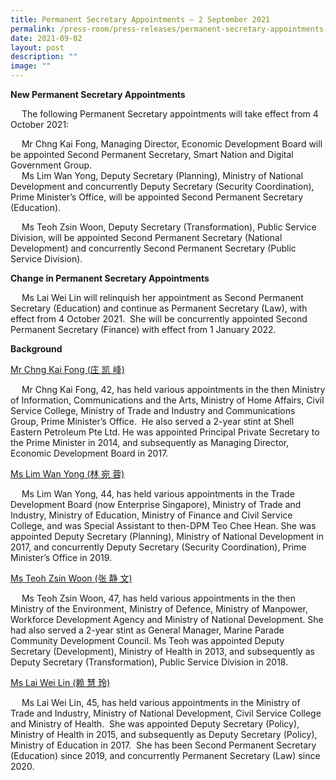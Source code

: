 ```yaml
---
title: Permanent Secretary Appointments – 2 September 2021
permalink: /press-room/press-releases/permanent-secretary-appointments-2-september-2021/
date: 2021-09-02
layout: post
description: ""
image: ""
---
```

**New Permanent Secretary Appointments**  
  
&emsp; The following Permanent Secretary appointments will take effect from 4 October 2021:  
  
&emsp; Mr Chng Kai Fong, Managing Director, Economic Development Board will be appointed Second Permanent Secretary, Smart Nation and Digital Government Group.     
&emsp; Ms Lim Wan Yong, Deputy Secretary (Planning), Ministry of National Development and concurrently Deputy Secretary (Security Coordination), Prime Minister’s Office, will be appointed Second Permanent Secretary (Education).   
  
&emsp; Ms Teoh Zsin Woon, Deputy Secretary (Transformation), Public Service Division, will be appointed Second Permanent Secretary (National Development) and concurrently Second Permanent Secretary (Public Service Division).  
  
**Change in Permanent Secretary Appointments**  
  
&emsp; Ms Lai Wei Lin will relinquish her appointment as Second Permanent Secretary (Education) and continue as Permanent Secretary (Law), with effect from 4 October 2021.  She will be concurrently appointed Second Permanent Secretary (Finance) with effect from 1 January 2022.    
  
**Background**   
  
<u>Mr Chng Kai Fong (庄 凯 峰)</u>
  
&emsp; Mr Chng Kai Fong, 42, has held various appointments in the then Ministry of Information, Communications and the Arts, Ministry of Home Affairs, Civil Service College, Ministry of Trade and Industry and Communications Group, Prime Minister’s Office.  He also served a 2-year stint at Shell Eastern Petroleum Pte Ltd. He was appointed Principal Private Secretary to the Prime Minister in 2014, and subsequently as Managing Director, Economic Development Board in 2017.   
  
<u>Ms Lim Wan Yong (林 宛 蓉)</u>
  
&emsp; Ms Lim Wan Yong, 44, has held various appointments in the Trade Development Board (now Enterprise Singapore), Ministry of Trade and Industry, Ministry of Education, Ministry of Finance and Civil Service College, and was Special Assistant to then-DPM Teo Chee Hean. She was appointed Deputy Secretary (Planning), Ministry of National Development in 2017, and concurrently Deputy Secretary (Security Coordination), Prime Minister’s Office in 2019.     
  
<u>Ms Teoh Zsin Woon (张 静 文)</u>
  
&emsp; Ms Teoh Zsin Woon, 47, has held various appointments in the then Ministry of the Environment, Ministry of Defence, Ministry of Manpower, Workforce Development Agency and Ministry of National Development. She had also served a 2-year stint as General Manager, Marine Parade Community Development Council. Ms Teoh was appointed Deputy Secretary (Development), Ministry of Health in 2013, and subsequently as Deputy Secretary (Transformation), Public Service Division in 2018.   
  
<u>Ms Lai Wei Lin (赖 慧 玲)</u>
  
&emsp; Ms Lai Wei Lin, 45, has held various appointments in the Ministry of Trade and Industry, Ministry of National Development, Civil Service College and Ministry of Health.  She was appointed Deputy Secretary (Policy), Ministry of Health in 2015, and subsequently as Deputy Secretary (Policy), Ministry of Education in 2017.  She has been Second Permanent Secretary (Education) since 2019, and concurrently Permanent Secretary (Law) since 2020.